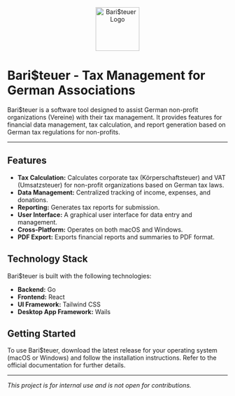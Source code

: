 <div align="center">
  <img src="internal/ui/src/assets/logo.png" alt="Bari$teuer Logo" width="100">
</div>

# Bari$teuer - Tax Management for German Associations

Bari$teuer is a software tool designed to assist German non-profit organizations (Vereine) with their tax management. It provides features for financial data management, tax calculation, and report generation based on German tax regulations for non-profits.

---

## Features

- **Tax Calculation:** Calculates corporate tax (Körperschaftsteuer) and VAT (Umsatzsteuer) for non-profit organizations based on German tax laws.
- **Data Management:** Centralized tracking of income, expenses, and donations.
- **Reporting:** Generates tax reports for submission.
- **User Interface:** A graphical user interface for data entry and management.
- **Cross-Platform:** Operates on both macOS and Windows.
- **PDF Export:** Exports financial reports and summaries to PDF format.

## Technology Stack

Bari$teuer is built with the following technologies:

- **Backend:** Go
- **Frontend:** React
- **UI Framework:** Tailwind CSS
- **Desktop App Framework:** Wails

## Getting Started

To use Bari$teuer, download the latest release for your operating system (macOS or Windows) and follow the installation instructions. Refer to the official documentation for further details.

---

*This project is for internal use and is not open for contributions.*
